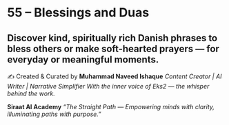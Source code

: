 # 55 – Blessings and Duas

Discover kind, spiritually rich Danish phrases to bless others or make soft-hearted prayers — for everyday or meaningful moments.
---
✍️ Created & Curated by
**Muhammad Naveed Ishaque**
*Content Creator | AI Writer | Narrative Simplifier*
*With the inner voice of Eks2 — the whisper behind the work.*

**Siraat AI Academy**
*“The Straight Path — Empowering minds with clarity, illuminating paths with purpose.”*
